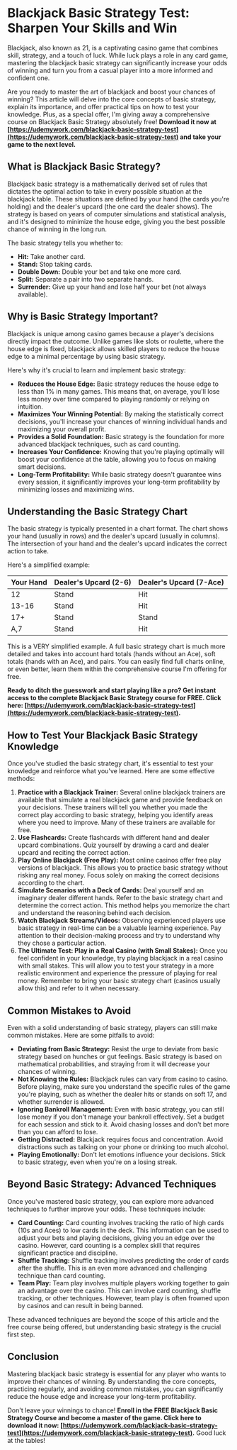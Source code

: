 # Blackjack Basic Strategy Test: Sharpen Your Skills and Win

Blackjack, also known as 21, is a captivating casino game that combines skill, strategy, and a touch of luck. While luck plays a role in any card game, mastering the blackjack basic strategy can significantly increase your odds of winning and turn you from a casual player into a more informed and confident one.

Are you ready to master the art of blackjack and boost your chances of winning? This article will delve into the core concepts of basic strategy, explain its importance, and offer practical tips on how to test your knowledge. Plus, as a special offer, I'm giving away a comprehensive course on Blackjack Basic Strategy absolutely free! **Download it now at [https://udemywork.com/blackjack-basic-strategy-test](https://udemywork.com/blackjack-basic-strategy-test) and take your game to the next level.**

## What is Blackjack Basic Strategy?

Blackjack basic strategy is a mathematically derived set of rules that dictates the optimal action to take in every possible situation at the blackjack table. These situations are defined by your hand (the cards you're holding) and the dealer's upcard (the one card the dealer shows). The strategy is based on years of computer simulations and statistical analysis, and it's designed to minimize the house edge, giving you the best possible chance of winning in the long run.

The basic strategy tells you whether to:

*   **Hit:** Take another card.
*   **Stand:** Stop taking cards.
*   **Double Down:** Double your bet and take one more card.
*   **Split:** Separate a pair into two separate hands.
*   **Surrender:** Give up your hand and lose half your bet (not always available).

## Why is Basic Strategy Important?

Blackjack is unique among casino games because a player's decisions directly impact the outcome. Unlike games like slots or roulette, where the house edge is fixed, blackjack allows skilled players to reduce the house edge to a minimal percentage by using basic strategy.

Here's why it's crucial to learn and implement basic strategy:

*   **Reduces the House Edge:** Basic strategy reduces the house edge to less than 1% in many games. This means that, on average, you'll lose less money over time compared to playing randomly or relying on intuition.
*   **Maximizes Your Winning Potential:** By making the statistically correct decisions, you'll increase your chances of winning individual hands and maximizing your overall profit.
*   **Provides a Solid Foundation:** Basic strategy is the foundation for more advanced blackjack techniques, such as card counting.
*   **Increases Your Confidence:** Knowing that you're playing optimally will boost your confidence at the table, allowing you to focus on making smart decisions.
*   **Long-Term Profitability:** While basic strategy doesn't guarantee wins every session, it significantly improves your long-term profitability by minimizing losses and maximizing wins.

## Understanding the Basic Strategy Chart

The basic strategy is typically presented in a chart format. The chart shows your hand (usually in rows) and the dealer's upcard (usually in columns). The intersection of your hand and the dealer's upcard indicates the correct action to take.

Here's a simplified example:

| Your Hand | Dealer's Upcard (2-6) | Dealer's Upcard (7-Ace) |
|---|---|---|
| 12 | Stand | Hit |
| 13-16 | Stand | Hit |
| 17+ | Stand | Stand |
| A,7 | Stand | Hit |

This is a VERY simplified example. A full basic strategy chart is much more detailed and takes into account hard totals (hands without an Ace), soft totals (hands with an Ace), and pairs. You can easily find full charts online, or even better, learn them within the comprehensive course I'm offering for free.

**Ready to ditch the guesswork and start playing like a pro? Get instant access to the complete Blackjack Basic Strategy course for FREE. Click here: [https://udemywork.com/blackjack-basic-strategy-test](https://udemywork.com/blackjack-basic-strategy-test).**

## How to Test Your Blackjack Basic Strategy Knowledge

Once you've studied the basic strategy chart, it's essential to test your knowledge and reinforce what you've learned. Here are some effective methods:

1.  **Practice with a Blackjack Trainer:** Several online blackjack trainers are available that simulate a real blackjack game and provide feedback on your decisions. These trainers will tell you whether you made the correct play according to basic strategy, helping you identify areas where you need to improve. Many of these trainers are available for free.
2.  **Use Flashcards:** Create flashcards with different hand and dealer upcard combinations. Quiz yourself by drawing a card and dealer upcard and reciting the correct action.
3.  **Play Online Blackjack (Free Play):** Most online casinos offer free play versions of blackjack. This allows you to practice basic strategy without risking any real money. Focus solely on making the correct decisions according to the chart.
4.  **Simulate Scenarios with a Deck of Cards:** Deal yourself and an imaginary dealer different hands. Refer to the basic strategy chart and determine the correct action. This method helps you memorize the chart and understand the reasoning behind each decision.
5.  **Watch Blackjack Streams/Videos:** Observing experienced players use basic strategy in real-time can be a valuable learning experience. Pay attention to their decision-making process and try to understand why they chose a particular action.
6.  **The Ultimate Test: Play in a Real Casino (with Small Stakes):** Once you feel confident in your knowledge, try playing blackjack in a real casino with small stakes. This will allow you to test your strategy in a more realistic environment and experience the pressure of playing for real money. Remember to bring your basic strategy chart (casinos usually allow this) and refer to it when necessary.

## Common Mistakes to Avoid

Even with a solid understanding of basic strategy, players can still make common mistakes. Here are some pitfalls to avoid:

*   **Deviating from Basic Strategy:** Resist the urge to deviate from basic strategy based on hunches or gut feelings. Basic strategy is based on mathematical probabilities, and straying from it will decrease your chances of winning.
*   **Not Knowing the Rules:** Blackjack rules can vary from casino to casino. Before playing, make sure you understand the specific rules of the game you're playing, such as whether the dealer hits or stands on soft 17, and whether surrender is allowed.
*   **Ignoring Bankroll Management:** Even with basic strategy, you can still lose money if you don't manage your bankroll effectively. Set a budget for each session and stick to it. Avoid chasing losses and don't bet more than you can afford to lose.
*   **Getting Distracted:** Blackjack requires focus and concentration. Avoid distractions such as talking on your phone or drinking too much alcohol.
*   **Playing Emotionally:** Don't let emotions influence your decisions. Stick to basic strategy, even when you're on a losing streak.

## Beyond Basic Strategy: Advanced Techniques

Once you've mastered basic strategy, you can explore more advanced techniques to further improve your odds. These techniques include:

*   **Card Counting:** Card counting involves tracking the ratio of high cards (10s and Aces) to low cards in the deck. This information can be used to adjust your bets and playing decisions, giving you an edge over the casino. However, card counting is a complex skill that requires significant practice and discipline.
*   **Shuffle Tracking:** Shuffle tracking involves predicting the order of cards after the shuffle. This is an even more advanced and challenging technique than card counting.
*   **Team Play:** Team play involves multiple players working together to gain an advantage over the casino. This can involve card counting, shuffle tracking, or other techniques. However, team play is often frowned upon by casinos and can result in being banned.

These advanced techniques are beyond the scope of this article and the free course being offered, but understanding basic strategy is the crucial first step.

## Conclusion

Mastering blackjack basic strategy is essential for any player who wants to improve their chances of winning. By understanding the core concepts, practicing regularly, and avoiding common mistakes, you can significantly reduce the house edge and increase your long-term profitability.

Don't leave your winnings to chance! **Enroll in the FREE Blackjack Basic Strategy Course and become a master of the game. Click here to download it now: [https://udemywork.com/blackjack-basic-strategy-test](https://udemywork.com/blackjack-basic-strategy-test).** Good luck at the tables!
